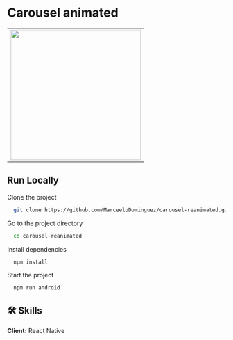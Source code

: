 # Carousel animated

<table>
<tr>
  <td><img src="https://github.com/MarceeloDominguez/carousel-reanimated/assets/70117105/cba0c366-f110-4177-b11b-54bf0d5622c2" width="300"></td>
</tr>
</table>

## Run Locally

Clone the project

```bash
  git clone https://github.com/MarceeloDominguez/carousel-reanimated.git
```

Go to the project directory

```bash
  cd carousel-reanimated
```

Install dependencies

```bash
  npm install
```

Start the project

```bash
  npm run android
```

## 🛠 Skills
**Client:** React Native
